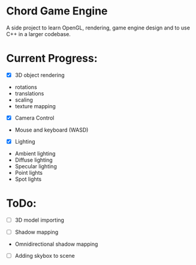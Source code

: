 # Chord Game Engine

A side project to learn OpenGL, rendering, game engine design and to use C++ in a larger codebase.

# Current Progress:

- [x] 3D object rendering
- rotations
- translations
- scaling
- texture mapping

- [x] Camera Control
- Mouse and keyboard (WASD)

- [x] Lighting
- Ambient lighting
- Diffuse lighting
- Specular lighting
- Point lights
- Spot lights

# ToDo:
- [ ] 3D model importing

- [ ] Shadow mapping
- Omnidirectional shadow mapping

- [ ] Adding skybox to scene
